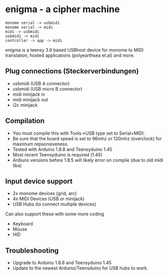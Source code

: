 # enigma - a cipher machine

```
monome serial -> usbmidi  
monome serial -> midi  
midi -> usbmidi  
usbmidi -> midi 
controller -> app -> midi  
```
enigma is a teensy 3.6 based USBhost device for monome to MIDI translation, hosted applications (polyearthsea et.al) and more.

## Plug connections (Steckerverbindungen)
* usbmidi (USB A connector)
* usbmidi (USB micro B connector)
* midi minijack in
* midi minijack out
* i2c minijack


## Compilation
* You must compile this with Tools->USB type set to Serial+MIDI.
* Be sure that the board speed is set to 96mhz or 120mhz (overclock) for maximum repsonsiveness.
* Tested with Arduino 1.8.8 and Teensyduino 1.45
* Most recent Teensyduino is required (1.45)
* Ardiuno versions before 1.8.5 will likely error on compile (due to old midi libs)


## Input device support
* 2x monome devices (grid, arc)
* 4x MIDI Devices (USB or minijack)
* USB Hubs (to connect multiple devices)

Can also support these with some more coding
* Keyboard
* Mouse
* HID 

## Troubleshooting
* Upgrade to Arduino 1.8.8 and Teensyduino 1.45
* Update to the newest Arduino/Teensduino for USB hubs to work.
